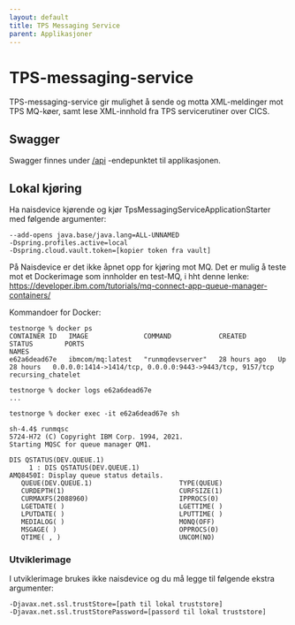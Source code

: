 ```yaml
---
layout: default
title: TPS Messaging Service
parent: Applikasjoner
---
```


# TPS-messaging-service
TPS-messaging-service gir mulighet å sende og motta XML-meldinger mot TPS MQ-køer, samt lese XML-innhold fra TPS servicerutiner over CICS.
 
## Swagger
Swagger finnes under [/api](https://testnav-tps-messaging-service.dev.intern.nav.no/swagger) -endepunktet til applikasjonen.

## Lokal kjøring
Ha naisdevice kjørende og kjør TpsMessagingServiceApplicationStarter med følgende argumenter:
```
--add-opens java.base/java.lang=ALL-UNNAMED
-Dspring.profiles.active=local
-Dspring.cloud.vault.token=[kopier token fra vault]
```

På Naisdevice er det ikke åpnet opp for kjøring mot MQ. Det er mulig å teste mot et Dockerimage som innholder en test-MQ,
i hht denne lenke:
https://developer.ibm.com/tutorials/mq-connect-app-queue-manager-containers/

Kommandoer for Docker:
```
testnorge % docker ps
CONTAINER ID   IMAGE              COMMAND            CREATED        STATUS        PORTS                                                      NAMES
e62a6dead67e   ibmcom/mq:latest   "runmqdevserver"   28 hours ago   Up 28 hours   0.0.0.0:1414->1414/tcp, 0.0.0.0:9443->9443/tcp, 9157/tcp   recursing_chatelet

testnorge % docker logs e62a6dead67e
...

testnorge % docker exec -it e62a6dead67e sh

sh-4.4$ runmqsc
5724-H72 (C) Copyright IBM Corp. 1994, 2021.
Starting MQSC for queue manager QM1.

DIS QSTATUS(DEV.QUEUE.1)
     1 : DIS QSTATUS(DEV.QUEUE.1)
AMQ8450I: Display queue status details.
   QUEUE(DEV.QUEUE.1)                      TYPE(QUEUE)
   CURDEPTH(1)                             CURFSIZE(1)
   CURMAXFS(2088960)                       IPPROCS(0)
   LGETDATE( )                             LGETTIME( )
   LPUTDATE( )                             LPUTTIME( )
   MEDIALOG( )                             MONQ(OFF)
   MSGAGE( )                               OPPROCS(0)
   QTIME( , )                              UNCOM(NO)

```

### Utviklerimage
I utviklerimage brukes ikke naisdevice og du må legge til følgende ekstra argumenter:
```
-Djavax.net.ssl.trustStore=[path til lokal truststore]
-Djavax.net.ssl.trustStorePassword=[passord til lokal truststore]
```
